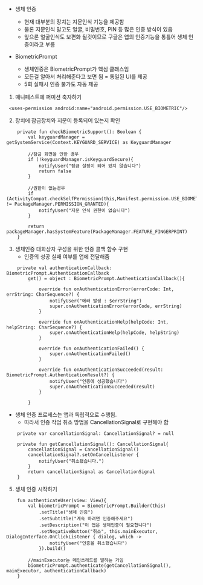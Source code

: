 - 생체 인증
	- 현재 대부분의 장치는 지문인식 기능을 제공함
	- 물론 지문인식 말고도 얼굴, 비밀번호, PIN 등 많은 인증 방식이 있음
	- 앞으론 얼굴인식도 보편화 될것이므로 구글은 앱의 인증기능을 통틀어 생체 인증이라고 부름
	
- BiometricPrompt
	- 생체인증은 BiometricPrompt가 핵심 클래스임
	- 모든걸 알아서 처리해준다고 보면 됨 = 통일된 UI를 제공
	- 5회 실패시 인증 불가도 자동 제공 

1. 매니페스트에 퍼미션 축자하기  
```
 <uses-permission android:name="android.permission.USE_BIOMETRIC"/>
```

2. 장치에 잠금장치와 지문이 등록되어 있는지 확인
```
    private fun checkBiometricSupport(): Boolean {
        val keyguardManager = getSystemService(Context.KEYGUARD_SERVICE) as KeyguardManager
        
        //잠금 화면을 안한 경우
        if (!keyguardManager.isKeyguardSecure){
            notifyUser("잠금 설정이 되어 있지 않습니다")
            return false
        }
        
        //권한이 없는경우
        if (ActivityCompat.checkSelfPermission(this,Manifest.permission.USE_BIOMETRIC) != PackageManager.PERMISSION_GRANTED){
            notifyUser("지문 인식 권한이 없습니다")
        }
        
        return packageManager.hasSystemFeature(PackageManager.FEATURE_FINGERPRINT)
    }
```

3. 생체인증 대화상자 구성을 위한 인증 콜백 함수 구현
	- 인증의 성공 실패 여부를 앱에 전달해줌
```
    private val authenticationCallback: BiometricPrompt.AuthenticationCallback
        get() = object : BiometricPrompt.AuthenticationCallback(){
            
            override fun onAuthenticationError(errorCode: Int, errString: CharSequence?) {
                notifyUser("에러 발생 : $errString")
                super.onAuthenticationError(errorCode, errString)
            }

            override fun onAuthenticationHelp(helpCode: Int, helpString: CharSequence?) {
                super.onAuthenticationHelp(helpCode, helpString)
            }

            override fun onAuthenticationFailed() {
                super.onAuthenticationFailed()
            }

            override fun onAuthenticationSucceeded(result: BiometricPrompt.AuthenticationResult?) {
                notifyUser("인증에 성공했습니다")
                super.onAuthenticationSucceeded(result)
            }
            
        }
```

- 생체 인증 프로세스는 앱과 독립적으로 수행됨.
	- 따라서 인증 작업 취소 방법을 CancellationSignal로 구현해야 함
```
    private var cancellationSignal: CancellationSignal? = null
    
    private fun getCancellationSignal(): CancellationSignal{
        cancellationSignal = CancellationSignal()
        cancellationSignal?.setOnCancelListener { 
            notifyUser("취소됐습니다.")
        }
        return cancellationSignal as CancellationSignal
    }
```

5. 생체 인증 시작하기
```
    fun authenticateUser(view: View){
        val biometricPrompt = BiometricPrompt.Builder(this)
            .setTitle("생체 인증")
            .setSubtitle("계속 하려면 인증해주세요")
            .setDescription("이 앱은 생체인증이 필요합니다")
            .setNegativeButton("취소", this.mainExecutor, DialogInterface.OnClickListener { dialog, which -> 
                notifyUser("인증을 취소했습니다")
            }).build()
        
        //mainExecutor는 메인쓰레드를 말하는 거임
        biometricPrompt.authenticate(getCancellationSignal(), mainExecutor, authenticationCallback)
    }
```
